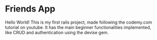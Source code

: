 # Friends App

Hello World! This is my first rails project, made following the codemy.com tutorial on youtube. It has the main beginner functionalities implemented, like CRUD and authentication using the devise gem.